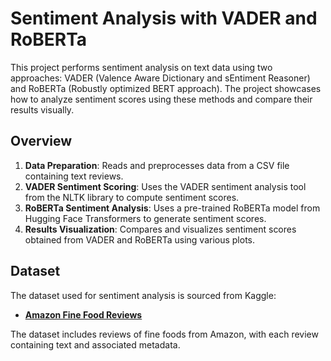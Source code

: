 # Sentiment Analysis with VADER and RoBERTa

This project performs sentiment analysis on text data using two approaches: VADER (Valence Aware Dictionary and sEntiment Reasoner) and RoBERTa (Robustly optimized BERT approach). The project showcases how to analyze sentiment scores using these methods and compare their results visually.

## Overview

1. **Data Preparation**: Reads and preprocesses data from a CSV file containing text reviews.
2. **VADER Sentiment Scoring**: Uses the VADER sentiment analysis tool from the NLTK library to compute sentiment scores.
3. **RoBERTa Sentiment Analysis**: Uses a pre-trained RoBERTa model from Hugging Face Transformers to generate sentiment scores.
4. **Results Visualization**: Compares and visualizes sentiment scores obtained from VADER and RoBERTa using various plots.

## Dataset

The dataset used for sentiment analysis is sourced from Kaggle:
- **[Amazon Fine Food Reviews](https://www.kaggle.com/datasets/snap/amazon-fine-food-reviews)**

The dataset includes reviews of fine foods from Amazon, with each review containing text and associated metadata.


